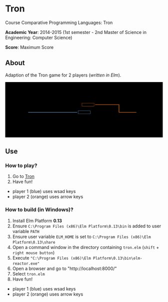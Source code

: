 # Tron
Course Comparative Programming Languages: Tron

**Academic Year**: 2014-2015 (1st semester - 2nd Master of Science in Engineering: Computer Science)

**Score**: Maximum Score

## About
Adaption of the Tron game for 2 players (*written in Elm*).
<p align="center"><img src="https://github.com/matt77hias/Tron/blob/master/res/Tron.png"></p>

## Use

### How to play?
1. Go to [Tron](http://matt77hias.github.io/Tron)
2. Have fun!
  * player 1 (blue) uses wsad keys 
  * player 2 (orange) uses arrow keys

### How to build (in Windows)?
1. Install Elm Platform **0.13**
2. Ensure `C:\Program Files (x86)\Elm Platform\0.13\bin` is added to user variable `PATH`
3. Ensure user variable `ELM_HOME` is set to `C:\Program Files (x86)\Elm Platform\0.13\share`
4. Open a command window in the directory containing `tron.elm` (`shift` + `right mouse button`)
5. Execute `"C:\Program Files (x86)\Elm Platform\0.13\bin\elm-reactor.exe"`
6. Open a browser and go to "http://localhost:8000/"
7. Select `tron.elm`
8. Have fun!
  * player 1 (blue) uses wsad keys 
  * player 2 (orange) uses arrow keys
